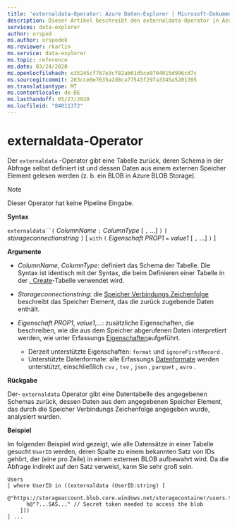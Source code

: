 ```yaml
---
title: 'externaldata-Operator: Azure Daten-Explorer | Microsoft-Dokumentation'
description: Dieser Artikel beschreibt den externaldata-Operator in Azure Daten-Explorer.
services: data-explorer
author: orspod
ms.author: orspodek
ms.reviewer: rkarlin
ms.service: data-explorer
ms.topic: reference
ms.date: 03/24/2020
ms.openlocfilehash: e35245cf767e3cf82ab61d5ce0704015d996cd7c
ms.sourcegitcommit: 283cce0e7635a2d8ca77543f297a3345a5201395
ms.translationtype: MT
ms.contentlocale: de-DE
ms.lasthandoff: 05/27/2020
ms.locfileid: "84011372"
---
```

# <a name="externaldata-operator"></a>externaldata-Operator

Der `externaldata` -Operator gibt eine Tabelle zurück, deren Schema in der Abfrage selbst definiert ist und dessen Daten aus einem externen Speicher Element gelesen werden (z. b. ein BLOB in Azure BLOB Storage).

> [!NOTE]
> Dieser Operator hat keine Pipeline Eingabe.

**Syntax**

`externaldata``(` *ColumnName* `:` *ColumnType* [ `,` ...] `)` `[` *storageconnectionstring* `]` [ `with` `(` *Eigenschaft PROP1* `=` *value1* [ `,` ...] `)` ]

**Argumente**

* *ColumnName*, *ColumnType*: definiert das Schema der Tabelle.
  Die Syntax ist identisch mit der Syntax, die beim Definieren einer Tabelle in der [. Create](../management/create-table-command.md)-Tabelle verwendet wird.

* *Storageconnectionstring*: die [Speicher Verbindungs Zeichenfolge](../api/connection-strings/storage.md) beschreibt das Speicher Element, das die zurück zugebende Daten enthält.

* *Eigenschaft PROP1*, *value1*,...: zusätzliche Eigenschaften, die beschreiben, wie die aus dem Speicher abgerufenen Daten interpretiert werden, wie unter Erfassungs [Eigenschaften](../../ingestion-properties.md)aufgeführt.
    * Derzeit unterstützte Eigenschaften: `format` und `ignoreFirstRecord` .
    * Unterstützte Datenformate: alle Erfassungs [Datenformate](../../ingestion-supported-formats.md) werden unterstützt, einschließlich `csv` , `tsv` , `json` , `parquet` , `avro` .

**Rückgabe**

Der- `externaldata` Operator gibt eine Datentabelle des angegebenen Schemas zurück, dessen Daten aus dem angegebenen Speicher Element, das durch die Speicher Verbindungs Zeichenfolge angegeben wurde, analysiert wurden.

**Beispiel**

Im folgenden Beispiel wird gezeigt, wie alle Datensätze in einer Tabelle gesucht `UserID` werden, deren Spalte zu einem bekannten Satz von IDs gehört, der (eine pro Zeile) in einem externen BLOB aufbewahrt wird.
Da die Abfrage indirekt auf den Satz verweist, kann Sie sehr groß sein.

```
Users
| where UserID in ((externaldata (UserID:string) [
    @"https://storageaccount.blob.core.windows.net/storagecontainer/users.txt"
      h@"?...SAS..." // Secret token needed to access the blob
    ]))
| ...
```